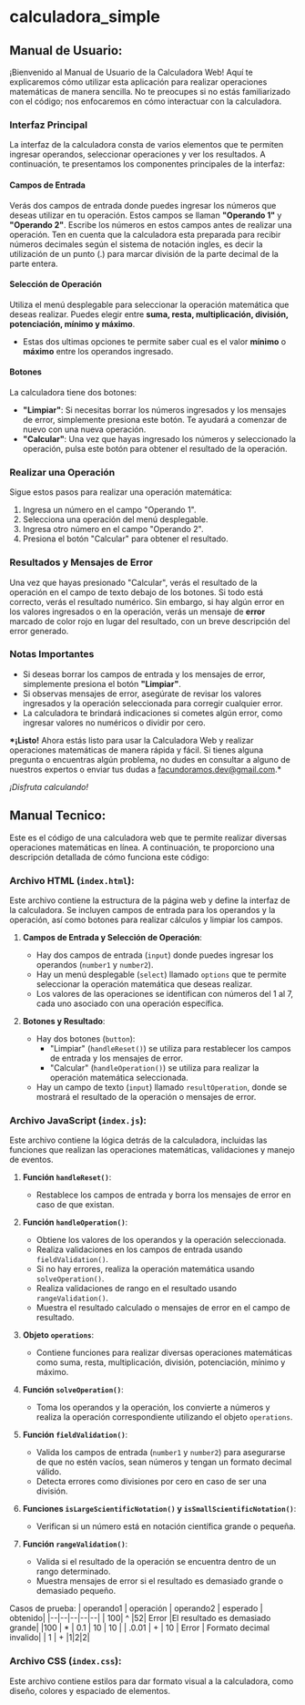 # calculadora_simple

## Manual de Usuario:

¡Bienvenido al Manual de Usuario de la Calculadora Web! Aquí te explicaremos cómo utilizar esta aplicación para realizar operaciones matemáticas de manera sencilla. No te preocupes si no estás familiarizado con el código; nos enfocaremos en cómo interactuar con la calculadora.

### Interfaz Principal

La interfaz de la calculadora consta de varios elementos que te permiten ingresar operandos, seleccionar operaciones y ver los resultados. A continuación, te presentamos los componentes principales de la interfaz:

#### Campos de Entrada

Verás dos campos de entrada donde puedes ingresar los números que deseas utilizar en tu operación. Estos campos se llaman **"Operando 1"** y **"Operando 2"**. Escribe los números en estos campos antes de realizar una operación. Ten en cuenta que la calculadora esta preparada para recibir números decimales según el sistema de notación ingles, es decir la utilización de un punto (.) para marcar división de la parte decimal de la parte entera.

#### Selección de Operación

Utiliza el menú desplegable para seleccionar la operación matemática que deseas realizar. Puedes elegir entre **suma, resta, multiplicación, división, potenciación, mínimo y máximo**.

- Estas dos ultimas opciones te permite saber cual es el valor **mínimo** o **máximo** entre los operandos ingresado.

#### Botones

La calculadora tiene dos botones:

- **"Limpiar"**: Si necesitas borrar los números ingresados y los mensajes de error, simplemente presiona este botón. Te ayudará a comenzar de nuevo con una nueva operación.
- **"Calcular"**: Una vez que hayas ingresado los números y seleccionado la operación, pulsa este botón para obtener el resultado de la operación.

### Realizar una Operación

Sigue estos pasos para realizar una operación matemática:

1.  Ingresa un número en el campo "Operando 1".
2.  Selecciona una operación del menú desplegable.
3.  Ingresa otro número en el campo "Operando 2".
4.  Presiona el botón "Calcular" para obtener el resultado.

### Resultados y Mensajes de Error

Una vez que hayas presionado "Calcular", verás el resultado de la operación en el campo de texto debajo de los botones. Si todo está correcto, verás el resultado numérico. Sin embargo, si hay algún error en los valores ingresados o en la operación, verás un mensaje de **error** marcado de color rojo en lugar del resultado, con un breve descripción del error generado.

### Notas Importantes

- Si deseas borrar los campos de entrada y los mensajes de error, simplemente presiona el botón **"Limpiar"**.
- Si observas mensajes de error, asegúrate de revisar los valores ingresados y la operación seleccionada para corregir cualquier error.
- La calculadora te brindará indicaciones si cometes algún error, como ingresar valores no numéricos o dividir por cero.

**\*¡Listo!** Ahora estás listo para usar la Calculadora Web y realizar operaciones matemáticas de manera rápida y fácil. Si tienes alguna pregunta o encuentras algún problema, no dudes en consultar a alguno de nuestros expertos o enviar tus dudas a facundoramos.dev@gmail.com.*

_¡Disfruta calculando!_

## Manual Tecnico:

Este es el código de una calculadora web que te permite realizar diversas operaciones matemáticas en línea. A continuación, te proporciono una descripción detallada de cómo funciona este código:

### Archivo HTML (`index.html`):

Este archivo contiene la estructura de la página web y define la interfaz de la calculadora. Se incluyen campos de entrada para los operandos y la operación, así como botones para realizar cálculos y limpiar los campos.

1.  **Campos de Entrada y Selección de Operación**:

    - Hay dos campos de entrada (`input`) donde puedes ingresar los operandos (`number1` y `number2`).
    - Hay un menú desplegable (`select`) llamado `options` que te permite seleccionar la operación matemática que deseas realizar.
    - Los valores de las operaciones se identifican con números del 1 al 7, cada uno asociado con una operación específica.

2.  **Botones y Resultado**:

    - Hay dos botones (`button`):
      - "Limpiar" (`handleReset()`) se utiliza para restablecer los campos de entrada y los mensajes de error.
      - "Calcular" (`handleOperation()`) se utiliza para realizar la operación matemática seleccionada.
    - Hay un campo de texto (`input`) llamado `resultOperation`, donde se mostrará el resultado de la operación o mensajes de error.

### Archivo JavaScript (`index.js`):

Este archivo contiene la lógica detrás de la calculadora, incluidas las funciones que realizan las operaciones matemáticas, validaciones y manejo de eventos.

1.  **Función `handleReset()`**:

    - Restablece los campos de entrada y borra los mensajes de error en caso de que existan.

2.  **Función `handleOperation()`**:

    - Obtiene los valores de los operandos y la operación seleccionada.
    - Realiza validaciones en los campos de entrada usando `fieldValidation()`.
    - Si no hay errores, realiza la operación matemática usando `solveOperation()`.
    - Realiza validaciones de rango en el resultado usando `rangeValidation()`.
    - Muestra el resultado calculado o mensajes de error en el campo de resultado.

3.  **Objeto `operations`**:

    - Contiene funciones para realizar diversas operaciones matemáticas como suma, resta, multiplicación, división, potenciación, mínimo y máximo.

4.  **Función `solveOperation()`**:

    - Toma los operandos y la operación, los convierte a números y realiza la operación correspondiente utilizando el objeto `operations`.

5.  **Función `fieldValidation()`**:

    - Valida los campos de entrada (`number1` y `number2`) para asegurarse de que no estén vacíos, sean números y tengan un formato decimal válido.
    - Detecta errores como divisiones por cero en caso de ser una división.

6.  **Funciones `isLargeScientificNotation()` y `isSmallScientificNotation()`**:

    - Verifican si un número está en notación científica grande o pequeña.

7.  **Función `rangeValidation()`**:

    - Valida si el resultado de la operación se encuentra dentro de un rango determinado.
    - Muestra mensajes de error si el resultado es demasiado grande o demasiado pequeño.

Casos de prueba:
| operando1 | operación | operando2 | esperado | obtenido|
|--|--|--|--|--|
| 100| ^ |52| Error |El resultado es demasiado grande|
|100 | \* | 0.1 | 10 | 10 |
| .0.01 | + | 10 | Error | Formato decimal invalido|
| 1 | + |1|2|2|

### Archivo CSS (`index.css`):

Este archivo contiene estilos para dar formato visual a la calculadora, como diseño, colores y espaciado de elementos.
